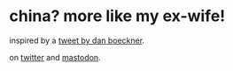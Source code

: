 # china? more like my ex-wife!

inspired by a [tweet by dan boeckner](https://twitter.com/DanBoeckner/status/1384018553817374721).

on [twitter](https://twitter.com/exwifenews) and [mastodon](https://botsin.space/@myexwife).
